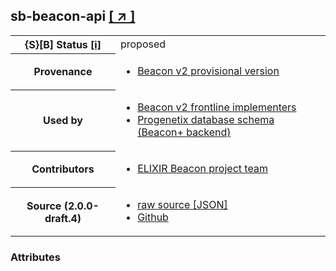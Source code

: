 
<div id="schema-header-title">
  <h2><span id="schema-header-title-project">sb-beacon-api</span>  <a href="https://github.com/ga4gh-schemablocks/sb-beacon-api" target="_BLANK">[ &nearr; ]</a></h2>
</div>

<table id="schema-header-table">
<tr>
<th>{S}[B] Status <a href="https://schemablocks.org/about/sb-status-levels.html">[i]</a></th>
<td><div id="schema-header-status">proposed</div></td>
</tr>
<tr><th>Provenance</th><td><ul>
<li><a href="https://github.com/ga4gh-beacon/">Beacon v2 provisional version</a></li>
</ul></td></tr>
<tr><th>Used by</th><td><ul>
<li><a href="https://ga4gh-approval-service-registry.ega-archive.org">Beacon v2 frontline implementers</a></li>
<li><a href="https://docs.progenetix.org/beaconplus/">Progenetix database schema (Beacon+ backend)</a></li>
</ul></td></tr>


<!--more-->
<tr><th>Contributors</th><td><ul>
<li><a href="https://beacon-project.io/categories/people.html">ELIXIR Beacon project team</a></li>
</ul></td></tr>
<tr><th>Source (2.0.0-draft.4)</th><td><ul>
<li><a href="current/filteringTerms.json" target="_BLANK">raw source [JSON]</a></li>
<li><a href="https://github.com/ga4gh-schemablocks/sb-beacon-api/blob/master//filteringTerms.yaml" target="_BLANK">Github</a></li>
</ul></td></tr>
</table>

<div id="schema-attributes-title"><h3>Attributes</h3></div>


